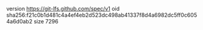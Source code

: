 version https://git-lfs.github.com/spec/v1
oid sha256:f21c0b1d481c4a4ef4eb2d523dc498ab41337f8d4a6982dc5ff0c6054a6d0ab2
size 7296
